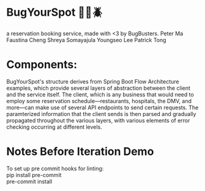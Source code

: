 # BugYourSpot 🐛🐞🪲

a reservation booking service, made with <3 by BugBusters.
Peter Ma
Faustina Cheng
Shreya Somayajula
Youngseo Lee
Patrick Tong

# Components:

BugYourSpot's structure derives from Spring Boot Flow Architecture examples, which provide several layers of abstraction between the client
and the service itself. The client, which is any business that would need to employ some reservation schedule—restaurants, hospitals, the DMV,
and more—can make use of several API endpoints to send certain requests. The paramterized information that the client sends is then parsed
and gradually propagated throughout the various layers, with various elements of error checking occurring at different levels.

# Notes Before Iteration Demo

To set up pre commit hooks for linting: <br>
pip install pre-commit<br>
pre-commit install
